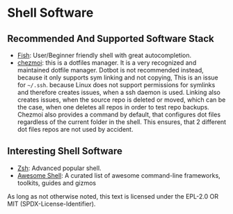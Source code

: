 # Shell Software
## Recommended And Supported Software Stack
* [Fish](https://fishshell.com/):
  User/Beginner friendly shell with great autocompletion.
* [chezmoi](https://github.com/twpayne/chezmoi): this is a dotfiles manager.
  It is a very recognized and maintained dotfile manager.
  Dotbot is not recommended instead, because it only supports sym linking and not copying,
  This is an issue for `~/.ssh`.
  because Linux does not support permissions for symlinks and therefore creates issues,
  when a ssh daemon is used.
  Linking also creates issues, when the source repo is deleted or moved,
  which can be the case, when one deletes all repos in order to test repo backups.
  Chezmoi also provides a command by default,
  that configures dot files regardless of the current folder in the shell.
  This ensures, that 2 different dot files repos are not used by accident.
## Interesting Shell Software
* [Zsh](https://www.zsh.org/): Advanced popular shell.
* [Awesome Shell](https://github.com/alebcay/awesome-shell): A curated list of awesome command-line frameworks, toolkits, guides and gizmos

As long as not otherwise noted,
this text is licensed under the EPL-2.0 OR MIT (SPDX-License-Identifier).
